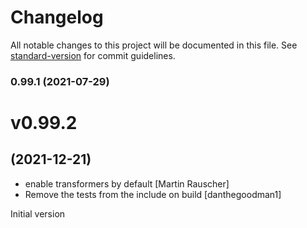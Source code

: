 # Changelog

All notable changes to this project will be documented in this file. See [standard-version](https://github.com/conventional-changelog/standard-version) for commit guidelines.

### 0.99.1 (2021-07-29)

# v0.99.2
## (2021-12-21)

* enable transformers by default [Martin Rauscher]
* Remove the tests from the include on build [danthegoodman1]

Initial version